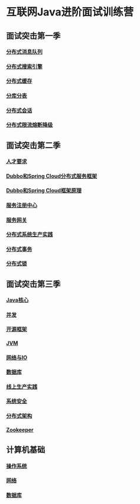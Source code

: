 # 互联网Java进阶面试训练营

## 面试突击第一季

#### [分布式消息队列](./docs/high-concurrency/mq-interview.md)

#### [分布式搜索引擎](./docs/high-concurrency/es-introduction.md)

#### [分布式缓存](./docs/high-concurrency/why-cache.md)

#### [分库分表](./docs/high-concurrency/database-shard.md)

#### [分布式会话](./docs/distributed-system/distributed-session.md)

#### [分布式限流熔断降级](./docs/high-availability/hystrix-introduction.md)



## 面试突击第二季

#### [人才要求](./docs/distributed-system/distributed-design.md)

#### [Dubbo和Spring Cloud分布式服务框架](./docs/distributed-system/core-architecture-principle%20.md)

#### [Dubbo和Spring Cloud框架原理](./docs/distributed-system/dubbo-framework-principle.md)

#### [服务注册中心](./docs/distributed-system/registration-center-guide.md)

#### [服务网关](./docs/distributed-system/gateway-model-selection.md)

#### [分布式系统生产实践](./docs/distributed-system/system-framework.md)

#### [分布式事务](./docs/distributed-system/deal-line.md)

#### [分布式锁](./docs/distributed-system/distributed-lock.md)



## 面试突击第三季

#### [Java核心](./docs/java-collection.md)

#### [并发](./docs/java-concurrent.md)

#### [开源框架](./docs/open-source-framework.md)

#### [JVM](./docs/jvm-core.md)

#### [网络与IO](./docs/network-core.md)

#### [数据库](./docs/database-core.md)

#### [线上生产实践](./docs/production-core.md)

#### [系统安全](./docs/system-security.md)

#### [分布式架构](./docs/distributed-system-advance.md)

#### [Zookeeper](./docs/zookeeper-core.md)



## 计算机基础

#### [操作系统](./docs/os.md)



#### [网络](./docs/network.md)



#### [数据库](./docs/database.md)